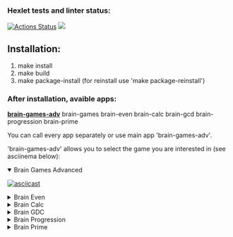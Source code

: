 ### Hexlet tests and linter status:
[![Actions Status](https://github.com/ghouldevourer/python-project-49/actions/workflows/hexlet-check.yml/badge.svg)](https://github.com/ghouldevourer/python-project-49/actions)
<a href="https://codeclimate.com/github/ghouldevourer/python-project-49/maintainability"><img src="https://api.codeclimate.com/v1/badges/1e3a88fbf5a48188bf94/maintainability" /></a>

## Installation:
1. make install
2. make build
3. make package-install (for reinstall use 'make package-reinstall')

### After installation, avaible apps:

**<u>brain-games-adv</u>** brain-games brain-even brain-calc brain-gcd brain-progression brain-prime

You can call every app separately or use main app 'brain-games-adv'.

'brain-games-adv' allows you to select the game you are interested in (see asciinema below):

<details open>
  <summary>Brain Games Advanced</summary>
  <p>
  
  [![asciicast](https://asciinema.org/a/ntgdCXfDkhIIpMZitMZUx09Ur.svg)](https://asciinema.org/a/ntgdCXfDkhIIpMZitMZUx09Ur)
  
  </p>
</details>

<details>
  <summary>Brain Even</summary>
  <p>
  
  [![asciicast](https://asciinema.org/a/oT5LMPSON2I4chE5EFQWYUwFP.svg)](https://asciinema.org/a/oT5LMPSON2I4chE5EFQWYUwFP)
  
  </p>
</details>

<details>
  <summary>Brain Calc</summary>
  <p>
  
  [![asciicast](https://asciinema.org/a/syanDdjIrdgHe7tTmcx6hAUiH.svg)](https://asciinema.org/a/syanDdjIrdgHe7tTmcx6hAUiH)
  
  </p>
</details>

<details>
  <summary>Brain GDC</summary>
  <p>
  
  [![asciicast](https://asciinema.org/a/oYGfVQIOmaeARwG6Zvg0HWTer.svg)](https://asciinema.org/a/oYGfVQIOmaeARwG6Zvg0HWTer)
  
  </p>
</details>

<details>
  <summary>Brain Progression</summary>
  <p>
  
  [![asciicast](https://asciinema.org/a/lgo6T5ES7oMFedGRIfI1dvoob.svg)](https://asciinema.org/a/lgo6T5ES7oMFedGRIfI1dvoob)
  
  </p>
</details>

<details>
  <summary>Brain Prime</summary>
  <p>
  
  [![asciicast](https://asciinema.org/a/f1l3raCZthdehHgavpU82aDPy.svg)](https://asciinema.org/a/f1l3raCZthdehHgavpU82aDPy)
  
  </p>
</details>
